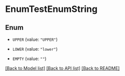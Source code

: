 # EnumTestEnumString

## Enum


* `UPPER` (value: `"UPPER"`)

* `LOWER` (value: `"lower"`)

* `EMPTY` (value: `""`)


[[Back to Model list]](../README.md#documentation-for-models) [[Back to API list]](../README.md#documentation-for-api-endpoints) [[Back to README]](../README.md)


